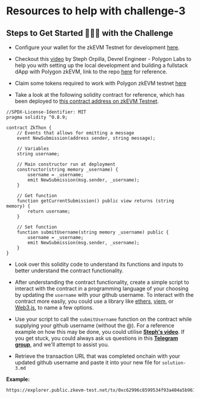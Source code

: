 # Resources to help with challenge-3

## Steps to Get Started 🏃🏻‍♂️ with the Challenge

- Configure your wallet for the zkEVM Testnet for development [here](https://wiki.polygon.technology/docs/zkEVM/develop#connecting-to-zkevm).

- Checkout this [video](https://www.youtube.com/watch?v=GNBHDCGFxtw) by Steph Orpilla, Devrel Engineer - Polygon Labs to help you with setting up the local development and building a fullstack dApp with Polygon zkEVM, link to the repo [here](https://github.com/oceans404/fullstack-zkevm) for reference.
- Claim some tokens required to work with Polygon zkEVM testnet [here](https://wiki.polygon.technology/docs/zkEVM/develop#bridge-assets-to-zkevm)

- Take a look at the following solidity contract for reference, which has been deployed to [this contract address on zkEVM Testnet](https://explorer.public.zkevm-test.net/address/0x3aC587078b344a3d27e56632dFf236F1Aff04D56).

```solidity
//SPDX-License-Identifier: MIT
pragma solidity ^0.8.9;

contract ZkThon {
    // Events that allows for emitting a message
    event NewSubmission(address sender, string message);

    // Variables
    string username;

    // Main constructor run at deployment
    constructor(string memory _username) {
        username = _username;
        emit NewSubmission(msg.sender, _username);
    }

    // Get function
    function getCurrentSubmission() public view returns (string memory) {
        return username;
    }

    // Set function
    function submitUsername(string memory _username) public {
        username = _username;
        emit NewSubmission(msg.sender, _username);
    }
}
```

- Look over this solidity code to understand its functions and inputs to better understand the contract functionality.

- After understanding the contract functionality, create a simple script to interact with the contract in a programming language of your choosing by updating the `username` with your github username. To interact with the contract more easily, you could use a library like [ethers](https://docs.ethers.org/v5/), [viem](https://viem.sh), or [Web3.js](https://web3js.readthedocs.io/en/v1.8.2/), to name a few options.

- Use your script to call the `submitUsername` function on the contract while supplying your github username (without the @). For a reference example on how this may be done, you could utilise [**Steph's video**](https://youtu.be/GNBHDCGFxtw). If you get stuck, you could always ask us questions in this [**Telegram group**](https://t.me/zkThon), and we'll attempt to assist you.

- Retrieve the transaction URL that was completed onchain with your updated github username and paste it into your new file for `solution-3.md`

**Example:**

```bash
https://explorer.public.zkevm-test.net/tx/0xc62996c8599534f93a404a5b9614357aa36c4166f5230d80bcecf4af995aded8
```
